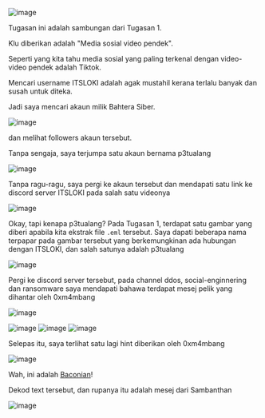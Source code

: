 ![image](https://github.com/6D756E6972/3108CTF/assets/129729880/ff4ff46c-eedc-4a0d-9381-32fd98a04a81)

Tugasan ini adalah sambungan dari Tugasan 1.

Klu diberikan adalah "Media sosial video pendek".

Seperti yang kita tahu media sosial yang paling terkenal dengan video-video pendek adalah Tiktok.

Mencari username ITSLOKI adalah agak mustahil kerana terlalu banyak dan susah untuk diteka.

Jadi saya mencari akaun milik Bahtera Siber.

![image](https://github.com/6D756E6972/3108CTF/assets/129729880/a78c043e-6ff0-46b8-a01d-272eff82d267)

dan melihat followers akaun tersebut.

Tanpa sengaja, saya terjumpa satu akaun bernama p3tualang

![image](https://github.com/6D756E6972/3108CTF/assets/129729880/6d7e16e4-6afb-4800-85c4-b15ab861bc74)

Tanpa ragu-ragu, saya pergi ke akaun tersebut dan mendapati satu link ke discord server ITSLOKI pada salah satu videonya

![image](https://github.com/6D756E6972/3108CTF/assets/129729880/cb30cff6-7178-4d72-bfb9-12aa19542a37)

Okay, tapi kenapa p3tualang? Pada Tugasan 1, terdapat satu gambar yang diberi apabila kita ekstrak file `.eml` tersebut. Saya dapati beberapa nama terpapar pada gambar tersebut yang berkemungkinan ada hubungan dengan ITSLOKI, dan salah satunya adalah p3tualang

![image](https://github.com/6D756E6972/3108CTF/assets/129729880/79e766b6-c8a6-4327-88da-608b7a63044d)

Pergi ke discord server tersebut, pada channel ddos, social-enginnering dan ransomware saya mendapati bahawa terdapat mesej pelik yang dihantar oleh 0xm4mbang

![image](https://github.com/6D756E6972/3108CTF/assets/129729880/30419684-4cf6-4b8a-8d3b-3614f94cb545)

![image](https://github.com/6D756E6972/3108CTF/assets/129729880/74b7f294-6f04-4218-bab4-ebceee12f169)
![image](https://github.com/6D756E6972/3108CTF/assets/129729880/5186e122-66ce-42e9-9f1a-738ab3ecc840)
![image](https://github.com/6D756E6972/3108CTF/assets/129729880/a4d2c333-ad19-461e-8edf-89372a2fcacc)

Selepas itu, saya terlihat satu lagi hint diberikan oleh 0xm4mbang

![image](https://github.com/6D756E6972/3108CTF/assets/129729880/df8cfdc5-b556-43ac-a06a-37f9edef75a4)

Wah, ini adalah [Baconian](https://rumkin.com/tools/cipher/baconian/)! 

Dekod text tersebut, dan rupanya itu adalah mesej dari Sambanthan

![image](https://github.com/6D756E6972/3108CTF/assets/129729880/9936f0f6-f174-488c-ab2e-c4dda4580bc1)



